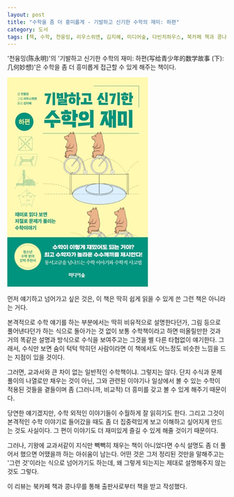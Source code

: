 ```yaml
---
layout: post
title: "수학을 좀 더 흥미롭게 - 기발하고 신기한 수학의 재미: 하편"
category: 도서
tags: [책, 수학, 천융밍, 리우스위엔, 김지혜, 미디어숲, 다빈치하우스, 북카페 책과 콩나무, 서평]
---
```


'천융밍(陈永明)'의
'기발하고 신기한 수학의 재미: 하편(写给青少年的数学故事 (下): 几何妙想)'은
수학을 좀 더 흥미롭게 접근할 수 있게 해주는 책이다.

![표지](/images/math-stories-for-teens-2-geometry-ideas-book-h480.jpg)

먼저 얘기하고 넘어가고 싶은 것은,
이 책은 딱히 쉽게 읽을 수 있게 쓴 그런 책은 아니라는 거다.

본격적으로 수학 얘기를 하는 부분에서는
딱히 비유적으로 설명한다던가,
그림 등으로 풀어낸다던가 하는 식으로 돌아가는 것 없이
보통 수학책이라고 하면 떠올릴만한 것과 거의 똑같은 설명과 방식으로
수식을 보여주고는 그것을 별 다른 타협없이 얘기한다.
그래서, 수식만 보면 숨이 턱턱 막히던 사람이라면
이 책에서도 어느정도 비슷한 느낌을 드는 지점이 있을 것이다.

그러면, 교과서와 큰 차이 없는 일반적인 수학책이냐.
그렇지는 않다.
단지 수식과 문제 풀이의 나열로만 채우는 것이 아닌,
그와 관련된 이야기나 일상에서 볼 수 있는 수학이 적용된 것들을 곁들이며
좀 (그러니까, 비교적) 더 흥미를 갖고 볼 수 있게 해주기 때문이다.

당연한 얘기겠지만, 수학 외적인 이야기들이 수월하게 잘 읽히기도 한다.
그리고 그것이 본격적인 수학 이야기로 들어갔을 때도
좀 더 집중력있게 보고 이해하고 싶어지게 만드는 것도 사실이다.
그 편이 이야기도 더 재미있게 즐길 수 있게 해줄 것이기 때문이다.

그러나, 기왕에 교과서같이 지식만 빽빽히 채우는 책이 아니었다면
수식 설명도 좀 더 풀어서 했으면 어땠을까 하는 아쉬움이 남는다.
어떤 것은 그저 정리된 것만을 말해주고는 '그런 것'이라는 식으로 넘어가기도 하는데,
왜 그렇게 되는지는 제대로 설명해주지 않는 것도 그렇다.



<div class="im im-info">
이 리뷰는 북카페 책과 콩나무를 통해 출판사로부터 책을 받고 작성했다.
</div>
